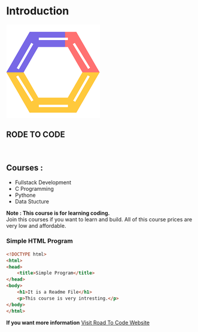 # Introduction
![Rode to Code Logo](../images/rtclogo.png)
<br>
## RODE TO CODE
<br/>

## Courses :
- Fullstack Development
- C Programming
- Pythone
- Data Stucture


**Note : This course is for learning coding.**
<br>
Join this courses if you want to learn and build.  All of this course prices are very low and affordable.

### Simple HTML Program
```html
<!DOCTYPE html>
<html>
<head>
    <title>Simple Program</title>
</head>
<body>
    <h1>It is a Readme File</h1>
    <p>This course is very intresting.</p>
</body>
</html>
```
**If you want more information** 
[Visit Road To Code Website](https://roadtocode.org)


    
